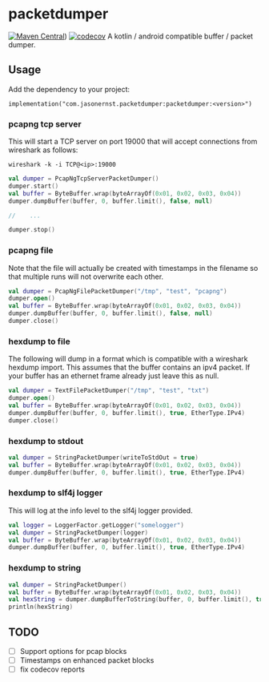 # packetdumper
[![Maven Central](https://img.shields.io/maven-central/v/com.jasonernst.packetdumper/packetdumper?style=flat&logo=maven&label=maven-central&color=blue)](https://img.shields.io/maven-central/v/com.jasonernst.packetdumper/packetdumper?style=flat&logo=maven&label=maven-central&color=blue))
[![codecov](https://codecov.io/gh/compscidr/packetdumper/graph/badge.svg?token=MZjRWQKz26)](https://codecov.io/gh/compscidr/packetdumper)
A kotlin / android compatible buffer / packet dumper.

## Usage
Add the dependency to your project:
```
implementation("com.jasonernst.packetdumper:packetdumper:<version>")
```

### pcapng tcp server
This will start a TCP server on port 19000 that will accept connections from wireshark as follows:

`wireshark -k -i TCP@<ip>:19000`

```kotlin
val dumper = PcapNgTcpServerPacketDumper()
dumper.start()
val buffer = ByteBuffer.wrap(byteArrayOf(0x01, 0x02, 0x03, 0x04))
dumper.dumpBuffer(buffer, 0, buffer.limit(), false, null)

//    ...

dumper.stop()
```

### pcapng file
Note that the file will actually be created with timestamps in the filename so that multiple runs
will not overwrite each other.
```kotlin
val dumper = PcapNgFilePacketDumper("/tmp", "test", "pcapng")
dumper.open()
val buffer = ByteBuffer.wrap(byteArrayOf(0x01, 0x02, 0x03, 0x04))
dumper.dumpBuffer(buffer, 0, buffer.limit(), false, null)
dumper.close()
```

### hexdump to file
The following will dump in a format which is compatible with a wireshark hexdump import.
This assumes that the buffer contains an ipv4 packet. If your buffer has an ethernet frame already
just leave this as null. 
```kotlin
val dumper = TextFilePacketDumper("/tmp", "test", "txt")
dumper.open()
val buffer = ByteBuffer.wrap(byteArrayOf(0x01, 0x02, 0x03, 0x04))
dumper.dumpBuffer(buffer, 0, buffer.limit(), true, EtherType.IPv4)
dumper.close()
```

### hexdump to stdout
```kotlin
val dumper = StringPacketDumper(writeToStdOut = true)
val buffer = ByteBuffer.wrap(byteArrayOf(0x01, 0x02, 0x03, 0x04))
dumper.dumpBuffer(buffer, 0, buffer.limit(), true, EtherType.IPv4)
```

### hexdump to slf4j logger
This will log at the info level to the slf4j logger provided.
```kotlin
val logger = LoggerFactor.getLogger("somelogger")
val dumper = StringPacketDumper(logger)
val buffer = ByteBuffer.wrap(byteArrayOf(0x01, 0x02, 0x03, 0x04))
dumper.dumpBuffer(buffer, 0, buffer.limit(), true, EtherType.IPv4)
```

### hexdump to string
```kotlin
val dumper = StringPacketDumper()
val buffer = ByteBuffer.wrap(byteArrayOf(0x01, 0x02, 0x03, 0x04))
val hexString = dumper.dumpBufferToString(buffer, 0, buffer.limit(), true, EtherType.IPv4)
println(hexString)
```

## TODO
- [ ] Support options for pcap blocks
- [ ] Timestamps on enhanced packet blocks
- [ ] fix codecov reports